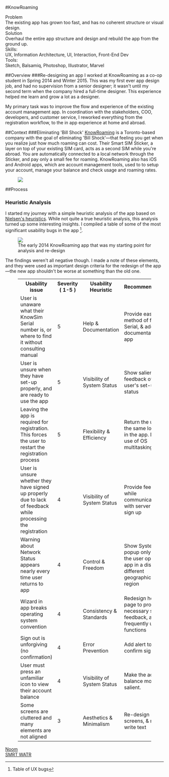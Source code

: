 #KnowRoaming


<div class="tldr">
	<div class="one-third">
		<div class="tldr-title">Problem</div>
		<div class="tldr-content">The existing app has grown too fast, and has no coherent structure or visual design.</div>
	</div>
	<div class="one-third">
		<div class="tldr-title">Solution</div>
		<div class="tldr-content">Overhaul the entire app structure and design and rebuild the app from the ground up.</div>
	</div>
	<div class="one-third">
			<div class="inline">
				<div class="tldr-title">Skills: </div>
				<div class="tldr-content">UX, Information Architecture, UI, Interaction, Front-End Dev</div>
			</div>
			<div class="inline">
				<div class="tldr-title">Tools:</div>
				<div class="tldr-content">Sketch, Balsamiq, Photoshop, Illustrator, Marvel</div>
			</div>
	</div>
</div>

##Overview
###Re-designing an app
I worked at KnowRoaming as a co-op student in Spring 2014 and Winter 2015.
This was my first ever app design job, and had no supervision from a senior designer; it wasn't until my second term when the company hired a full-time designer. This experience helped me learn and grow a lot as a designer.

My primary task was to improve the flow and experience of the existing account management app. In coordination with the stakeholders, COO, developers, and customer service, I reworked everything from the registration workflow, to the in app experience at home and abroad. 

##Context
###Eliminating 'Bill Shock'
<a href="http://knowroaming.com" target="_blank">KnowRoaming</a> is a Toronto-based company with the goal of eliminating 'Bill Shock'—that feeling you get when you realize just how much roaming can cost.
Their Smart SIM Sticker, a layer on top of your existing SIM card, acts as a second SIM while you're abroad. You are automatically connected to a local network through the Sticker, and pay only a small fee for roaming. KnowRoaming also has iOS and Android apps, which are account management tools, used to to setup your account, manage your balance and check usage and roaming rates.

<figure class='folio_image' id='hero'>
	<a target='_blank'>
		<img src='../includes/portfolio_images/knowroaming/knowroaming.jpg'>
	</a>
<figcaption></figcaption>
</figure>

##Process
### Heuristic Analysis
I started my journey with a simple heuristic analysis of the app based on [Nielsen's heuristics](https://www.nngroup.com/articles/ten-usability-heuristics/). While not quite a true heuristic analysis, this analysis turned up some interesting insights. I compiled a table of some of the most significant usability bugs in the app [^bugs].

<figure class='folio_image' id='img2'>
	<a target='_blank'>
		<img src='../includes/portfolio_images/knowroaming/knowroaming_old_old_app.jpg'>
	</a>
<figcaption>The early 2014 KnowRoaming app that was my starting point for analysis and re-design</figcaption>
</figure>

The findings weren't all negative though. I made a note of these elements, and they were used as important design criteria for the redesign of the app—the new app shouldn't be worse at something than the old one. 









[^bugs]: Table of UX bugs
<figure id="table1">
<table cellpadding="5px">
	<tr> <th>Usability issue</th>	<th>Severity ( 1-5 )</th>	<th>Usability Heuristic</th>	<th>Recommendations</th> </tr>
	<tr> <td> User is unaware what their KnowSim Serial number is, or where to find it without consulting manual</td>	<td>5</td>	<td>Help & Documentation</td>	<td>Provide easier method of finding Serial, & add documentation in app</td> </tr>
	<tr> <td>User is unsure when they have set-up properly, and are ready to use the app</td>	<td>5</td>	<td>Visibility of System Status</td>	<td>Show salient feedback of the user's set-up status</td> </tr>
	<tr> <td>Leaving the app is required for registration. This forces the user to restart the registration process</td>	<td>5</td>	<td>Flexibility & Efficiency	<td>Return the user to the same location in the app. Make use of OS multitasking </tr>
	<tr> <td>User is unsure whether they have signed up properly due to lack of feedback while processing the registration</td>	<td>4</td>	<td>Visibility of System Status</td>	<td>Provide feedback while communicating with server after sign up</td>
	<tr> <td>Warning about Network Status appears nearly every time user returns to app</td>	<td>4</td>	<td>Control & Freedom</td>	<td>Show System popup only when the user opens the app in a distinctly different geographical region</td>
	<tr> <td>Wizard in app breaks operating system convention</td>	<td>4</td>	<td>Consistency & Standards</td>	<td>Redesign home page to provide necessary salient feedback, and frequently used functions </td>
	<tr> <td>Sign out is unforgiving (no confirmation)</td>	<td>4</td>	<td>Error Prevention</td>	<td>Add alert to confirm sign out</td>
	<tr> <td>User must press an unfamiliar icon to view their account balance</td>	<td>4</td>	<td>Visibility of System Status</td>	<td>Make the account balance more salient.</td>
	<tr> <td>Some screens are cluttered and many elements are not aligned</td>	<td>3</td><td>Aesthetics & Minimalism</td> <td>Re-design most screens, & re-write text</td>
</table>
</figure>

<div class="folio-nav prev">
	<a href="?p=noom">Noom</a>
</div>
<div class="folio-nav next">
	<a href="?p=smrtwatr">SMRT WATR</a>
</div>